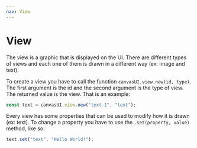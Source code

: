 ```yaml
---
nav: View
---
```


# View

The view is a graphic that is displayed on the UI. There are different types of views and each one of them is drawn in a different way (ex: image and text).

To create a view you have to call the function `canvasUI.view.new(id, type)`. The first argument is the id and the second argument is the type of view. The returned value is the view. That is an example:

```javascript
const text = canvasUI.view.new("text-1", "text");
```

Every view has some properties that can be used to modify how it is drawn (ex: text). To change a property you have to use the `.set(property, value)` method, like so:

```javascript
text.set("text", "Hello World!");
```
